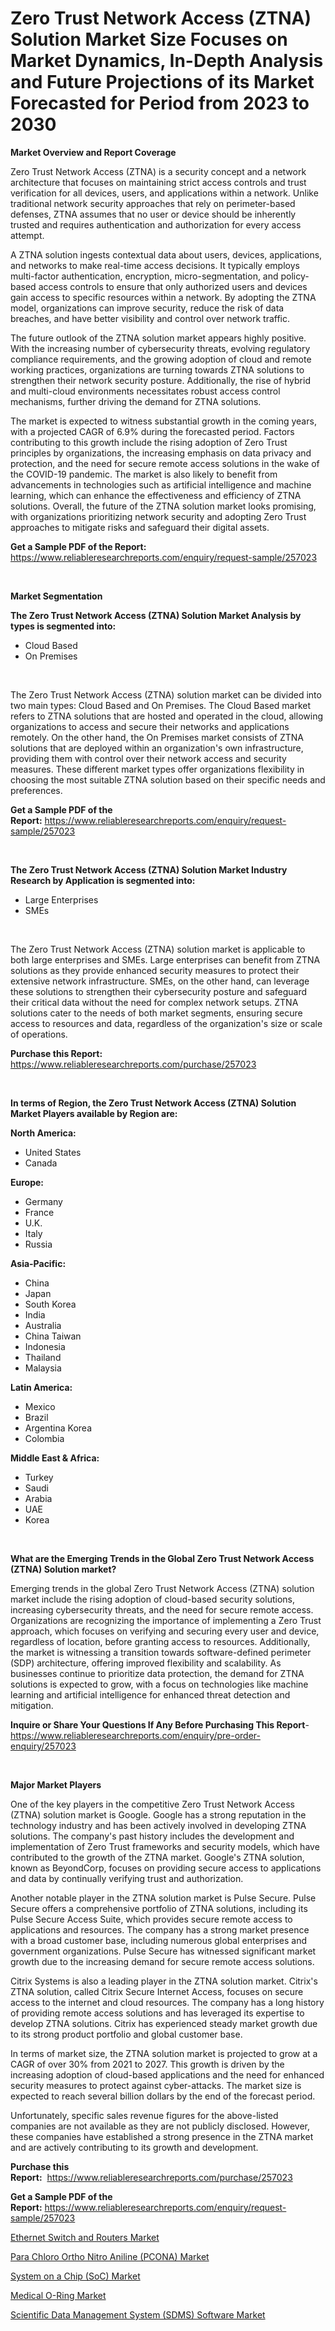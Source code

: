 <p><h1>Zero Trust Network Access (ZTNA) Solution Market Size Focuses on Market Dynamics, In-Depth Analysis and Future Projections of its Market Forecasted for Period from 2023 to 2030</h1></p><p><strong>Market Overview and Report Coverage</strong></p>
<p><p>Zero Trust Network Access (ZTNA) is a security concept and a network architecture that focuses on maintaining strict access controls and trust verification for all devices, users, and applications within a network. Unlike traditional network security approaches that rely on perimeter-based defenses, ZTNA assumes that no user or device should be inherently trusted and requires authentication and authorization for every access attempt.</p><p>A ZTNA solution ingests contextual data about users, devices, applications, and networks to make real-time access decisions. It typically employs multi-factor authentication, encryption, micro-segmentation, and policy-based access controls to ensure that only authorized users and devices gain access to specific resources within a network. By adopting the ZTNA model, organizations can improve security, reduce the risk of data breaches, and have better visibility and control over network traffic.</p><p>The future outlook of the ZTNA solution market appears highly positive. With the increasing number of cybersecurity threats, evolving regulatory compliance requirements, and the growing adoption of cloud and remote working practices, organizations are turning towards ZTNA solutions to strengthen their network security posture. Additionally, the rise of hybrid and multi-cloud environments necessitates robust access control mechanisms, further driving the demand for ZTNA solutions.</p><p>The market is expected to witness substantial growth in the coming years, with a projected CAGR of 6.9% during the forecasted period. Factors contributing to this growth include the rising adoption of Zero Trust principles by organizations, the increasing emphasis on data privacy and protection, and the need for secure remote access solutions in the wake of the COVID-19 pandemic. The market is also likely to benefit from advancements in technologies such as artificial intelligence and machine learning, which can enhance the effectiveness and efficiency of ZTNA solutions. Overall, the future of the ZTNA solution market looks promising, with organizations prioritizing network security and adopting Zero Trust approaches to mitigate risks and safeguard their digital assets.</p></p>
<p><strong>Get a Sample PDF of the Report:</strong> <a href="https://www.reliableresearchreports.com/enquiry/request-sample/257023">https://www.reliableresearchreports.com/enquiry/request-sample/257023</a></p>
<p>&nbsp;</p>
<p><strong>Market Segmentation</strong></p>
<p><strong>The Zero Trust Network Access (ZTNA) Solution Market Analysis by types is segmented into:</strong></p>
<p><ul><li>Cloud Based</li><li>On Premises</li></ul></p>
<p>&nbsp;</p>
<p><p>The Zero Trust Network Access (ZTNA) solution market can be divided into two main types: Cloud Based and On Premises. The Cloud Based market refers to ZTNA solutions that are hosted and operated in the cloud, allowing organizations to access and secure their networks and applications remotely. On the other hand, the On Premises market consists of ZTNA solutions that are deployed within an organization's own infrastructure, providing them with control over their network access and security measures. These different market types offer organizations flexibility in choosing the most suitable ZTNA solution based on their specific needs and preferences.</p></p>
<p><strong>Get a Sample PDF of the Report:</strong>&nbsp;<a href="https://www.reliableresearchreports.com/enquiry/request-sample/257023">https://www.reliableresearchreports.com/enquiry/request-sample/257023</a></p>
<p>&nbsp;</p>
<p><strong>The Zero Trust Network Access (ZTNA) Solution Market Industry Research by Application is segmented into:</strong></p>
<p><ul><li>Large Enterprises</li><li>SMEs</li></ul></p>
<p>&nbsp;</p>
<p><p>The Zero Trust Network Access (ZTNA) solution market is applicable to both large enterprises and SMEs. Large enterprises can benefit from ZTNA solutions as they provide enhanced security measures to protect their extensive network infrastructure. SMEs, on the other hand, can leverage these solutions to strengthen their cybersecurity posture and safeguard their critical data without the need for complex network setups. ZTNA solutions cater to the needs of both market segments, ensuring secure access to resources and data, regardless of the organization's size or scale of operations.</p></p>
<p><strong>Purchase this Report:</strong>&nbsp; <a href="https://www.reliableresearchreports.com/purchase/257023">https://www.reliableresearchreports.com/purchase/257023</a></p>
<p>&nbsp;</p>
<p><strong>In terms of Region, the Zero Trust Network Access (ZTNA) Solution Market Players available by Region are:</strong></p>
<p>
    <p> <strong> North America: </strong>
        <ul>
            <li>United States</li>
            <li>Canada</li>
        </ul>
        </p> 
    <p> <strong> Europe: </strong>
        <ul>
            <li>Germany</li>
            <li>France</li>
            <li>U.K.</li>
            <li>Italy</li>
            <li>Russia</li>
        </ul>
        </p> 
    <p> <strong> Asia-Pacific: </strong>
        <ul>
            <li>China</li>
            <li>Japan</li>
            <li>South Korea</li>
            <li>India</li>
            <li>Australia</li>
            <li>China Taiwan</li>
            <li>Indonesia</li>
            <li>Thailand</li>
            <li>Malaysia</li>
        </ul>
        </p> 
    <p> <strong> Latin America: </strong>
        <ul>
            <li>Mexico</li>
            <li>Brazil</li>
            <li>Argentina Korea</li>
            <li>Colombia</li>
        </ul>
        </p> 
    <p> <strong> Middle East & Africa: </strong>
        <ul>
            <li>Turkey</li>
            <li>Saudi</li>
            <li>Arabia</li>
            <li>UAE</li>
            <li>Korea</li>
        </ul>
    </p>
    </p>
<p>&nbsp;</p>
<p><strong>What are the Emerging Trends in the Global Zero Trust Network Access (ZTNA) Solution market?</strong></p>
<p><p>Emerging trends in the global Zero Trust Network Access (ZTNA) solution market include the rising adoption of cloud-based security solutions, increasing cybersecurity threats, and the need for secure remote access. Organizations are recognizing the importance of implementing a Zero Trust approach, which focuses on verifying and securing every user and device, regardless of location, before granting access to resources. Additionally, the market is witnessing a transition towards software-defined perimeter (SDP) architecture, offering improved flexibility and scalability. As businesses continue to prioritize data protection, the demand for ZTNA solutions is expected to grow, with a focus on technologies like machine learning and artificial intelligence for enhanced threat detection and mitigation.</p></p>
<p><strong>Inquire or Share Your Questions If Any Before Purchasing This Report</strong>- <a href="https://www.reliableresearchreports.com/enquiry/pre-order-enquiry/257023">https://www.reliableresearchreports.com/enquiry/pre-order-enquiry/257023</a></p>
<p>&nbsp;</p>
<p><strong>Major Market Players</strong></p>
<p><p>One of the key players in the competitive Zero Trust Network Access (ZTNA) solution market is Google. Google has a strong reputation in the technology industry and has been actively involved in developing ZTNA solutions. The company's past history includes the development and implementation of Zero Trust frameworks and security models, which have contributed to the growth of the ZTNA market. Google's ZTNA solution, known as BeyondCorp, focuses on providing secure access to applications and data by continually verifying trust and authorization.</p><p>Another notable player in the ZTNA solution market is Pulse Secure. Pulse Secure offers a comprehensive portfolio of ZTNA solutions, including its Pulse Secure Access Suite, which provides secure remote access to applications and resources. The company has a strong market presence with a broad customer base, including numerous global enterprises and government organizations. Pulse Secure has witnessed significant market growth due to the increasing demand for secure remote access solutions.</p><p>Citrix Systems is also a leading player in the ZTNA solution market. Citrix's ZTNA solution, called Citrix Secure Internet Access, focuses on secure access to the internet and cloud resources. The company has a long history of providing remote access solutions and has leveraged its expertise to develop ZTNA solutions. Citrix has experienced steady market growth due to its strong product portfolio and global customer base.</p><p>In terms of market size, the ZTNA solution market is projected to grow at a CAGR of over 30% from 2021 to 2027. This growth is driven by the increasing adoption of cloud-based applications and the need for enhanced security measures to protect against cyber-attacks. The market size is expected to reach several billion dollars by the end of the forecast period.</p><p>Unfortunately, specific sales revenue figures for the above-listed companies are not available as they are not publicly disclosed. However, these companies have established a strong presence in the ZTNA market and are actively contributing to its growth and development.</p></p>
<p><strong>Purchase this Report:</strong>&nbsp;&nbsp;<a href="https://www.reliableresearchreports.com/purchase/257023">https://www.reliableresearchreports.com/purchase/257023</a></p>
<p></p>
<p><strong>Get a Sample PDF of the Report:</strong>&nbsp;<a href="https://www.reliableresearchreports.com/enquiry/request-sample/257023">https://www.reliableresearchreports.com/enquiry/request-sample/257023</a></p>
<p><p><a href="https://www.linkedin.com/pulse/decoding-ethernet-switch-routers-market-deep-dive-latest-dmhoc/">Ethernet Switch and Routers Market</a></p><p><a href="https://medium.com/@loretamusaj85/para-chloro-ortho-nitro-aniline-pcona-market-size-cagr-trends-2024-2030-e183f3f553cc">Para Chloro Ortho Nitro Aniline (PCONA) Market</a></p><p><a href="https://www.linkedin.com/pulse/system-chip-soc-market-size-share-global-analysis-report-tjbyc/">System on a Chip (SoC) Market</a></p><p><a href="https://medium.com/@entelaloshi55/medical-o-ring-market-trends-forecast-and-competitive-analysis-to-2030-6ef3dae52625">Medical O-Ring Market</a></p><p><a href="https://github.com/gshchiplitsov/Market-Research-Report-List-1/blob/main/scientific-data-management-system-sdms-software-market.md">Scientific Data Management System (SDMS) Software Market</a></p></p>